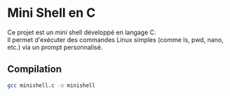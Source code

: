 # Mini Shell en C

Ce projet est un mini shell développé en langage C.  
Il permet d'exécuter des commandes Linux simples (comme ls, pwd, nano, etc.) via un prompt personnalisé.

## Compilation

```bash
gcc minishell.c -o minishell

